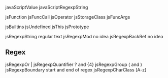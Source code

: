 javaScriptValue
javaScriptRegexpString

jsFunction
jsFuncCall
jsOperator
jsStorageClass
jsFuncArgs

jsBuiltins
jsUndefined
jsThis
jsPrototype

jsRegexpString            regular text
jsRegexpMod               no idea
jsRegexpBackRef           no idea

Regex
-----

jsRegexpOr                |
jsRegexpQuantifier        ? and {4}
jsRegexpGroup             ( and )
jsRegexpBoundary          start and end of regex
jsRegexpCharClass         [A-z]
